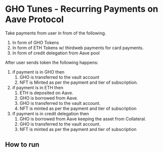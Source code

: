 # GHO Tunes - Recurring Payments on Aave Protocol

Take payments from user in from of the following.

1. In form of GHO Tokens
2. In form of ETH Tokens w/ thirdweb payments for card payments.
3. In form of credit delegation from Aave pool

After user sends token the following happens:

1. if payment is in GHO then
   1. GHO is transferred to the vault account
   2. NFT is Minted as per the payment and tier of subscription.
2. if payment is in ETH then
   1. ETH is deposited on Aave.
   2. GHO is borrowed from Aave.
   3. GHO is transferred to the vault account.
   4. NFT is minted as per the payment and tier of subscription
3. If payment is in credit delegation then
   1. GHO is borrowed from Aave keeping the asset from Collateral.
   2. GHO is transferred to the vault account.
   3. NFT is minted as per the payment and tier of subscription

## How to run
